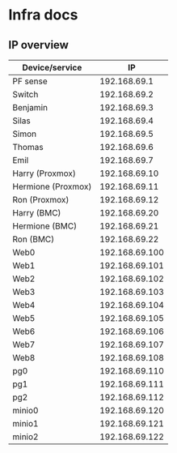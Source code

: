 # Infra docs

## IP overview
| Device/service     | IP             |
|--------------------|----------------|
| PF sense           | 192.168.69.1   |
| Switch             | 192.168.69.2   |
| Benjamin           | 192.168.69.3   |
| Silas              | 192.168.69.4   |
| Simon              | 192.168.69.5   |
| Thomas             | 192.168.69.6   |
| Emil               | 192.168.69.7   |
| Harry (Proxmox)    | 192.168.69.10  |
| Hermione (Proxmox) | 192.168.69.11  |
| Ron (Proxmox)      | 192.168.69.12  |
| Harry (BMC)        | 192.168.69.20  |
| Hermione (BMC)     | 192.168.69.21  |
| Ron (BMC)          | 192.168.69.22  |
| Web0               | 192.168.69.100 |
| Web1               | 192.168.69.101 |
| Web2               | 192.168.69.102 |
| Web3               | 192.168.69.103 |
| Web4               | 192.168.69.104 |
| Web5               | 192.168.69.105 |
| Web6               | 192.168.69.106 |
| Web7               | 192.168.69.107 |
| Web8               | 192.168.69.108 |
| pg0                | 192.168.69.110 |
| pg1                | 192.168.69.111 |
| pg2                | 192.168.69.112 |
| minio0             | 192.168.69.120 |
| minio1             | 192.168.69.121 |
| minio2             | 192.168.69.122 |

